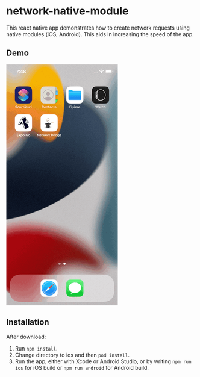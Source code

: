 # network-native-module
This react native app demonstrates how to create network requests using native modules (iOS, Android). This aids in increasing the speed of the app.

## Demo
![Demo iOS](https://raw.githubusercontent.com/corinaferencz/network-native-module/main/ios-simulation.gif)

## Installation
After download:
1. Run ```npm install```.
2. Change directory to ios and then ```pod install```.
3. Run the app, either with Xcode or Android Studio, or by writing ```npm run ios``` for iOS build or ```npm run android``` for Android build.
